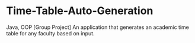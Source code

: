 # Time-Table-Auto-Generation
Java, OOP 
[Group Project]
An application that generates an academic time table for any faculty based on input.
